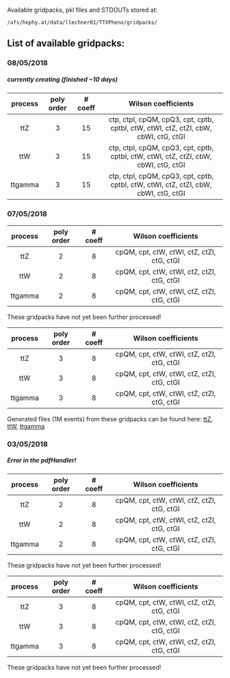 Available gridpacks, pkl files and STDOUTs stored at:  
```  
/afs/hephy.at/data/llechner01/TTXPheno/gridpacks/  
```  
  
## List of available gridpacks:  
  
### 08/05/2018  
##### currently creating (finished ~10 days)  

| process  | poly order | # coeff | Wilson coefficients                                                                 |
|:--------:|:----------:|:-------:|:-----------------------------------------------------------------------------------:|
| ttZ      | 3          | 15      | ctp, ctpI, cpQM, cpQ3, cpt, cptb, cptbI, ctW, ctWI, ctZ, ctZI, cbW, cbWI, ctG, ctGI |
| ttW      | 3          | 15      | ctp, ctpI, cpQM, cpQ3, cpt, cptb, cptbI, ctW, ctWI, ctZ, ctZI, cbW, cbWI, ctG, ctGI |
| ttgamma  | 3          | 15      | ctp, ctpI, cpQM, cpQ3, cpt, cptb, cptbI, ctW, ctWI, ctZ, ctZI, cbW, cbWI, ctG, ctGI |
  
  
### 07/05/2018  
| process  | poly order | # coeff | Wilson coefficients                        |
|:--------:|:----------:|:-------:|:------------------------------------------:|
| ttZ      | 2          | 8       | cpQM, cpt, ctW, ctWI, ctZ, ctZI, ctG, ctGI |
| ttW      | 2          | 8       | cpQM, cpt, ctW, ctWI, ctZ, ctZI, ctG, ctGI |
| ttgamma  | 2          | 8       | cpQM, cpt, ctW, ctWI, ctZ, ctZI, ctG, ctGI |
  
These gridpacks have not yet been further processed!  
  
| process  | poly order | # coeff | Wilson coefficients                        |
|:--------:|:----------:|:-------:|:------------------------------------------:|
| ttZ      | 3          | 8       | cpQM, cpt, ctW, ctWI, ctZ, ctZI, ctG, ctGI |
| ttW      | 3          | 8       | cpQM, cpt, ctW, ctWI, ctZ, ctZI, ctG, ctGI |
| ttgamma  | 3          | 8       | cpQM, cpt, ctW, ctWI, ctZ, ctZI, ctG, ctGI |
  
Generated files (1M events) from these gridpacks can be found here: [ttZ](https://cmsweb.cern.ch/das/request?input=%2FttZ0j_rwgt_slc6_amd64_gcc630_CMSSW_9_3_0_tarball%2Fllechner-ttZ0j_order3_8weights-7a5fde3f5bf89006ee3acec926ca87d8%2FUSER&instance=prod%2Fphys03), [ttW](https://cmsweb.cern.ch/das/request?input=%2FttW0j_rwgt_slc6_amd64_gcc630_CMSSW_9_3_0_tarball%2Fllechner-ttW0j_order3_8weights-593ea75549b4c51667dffc93040bbda1%2FUSER&instance=prod%2Fphys03), [ttgamma](https://cmsweb.cern.ch/das/request?input=%2Fttgamma0j_rwgt_slc6_amd64_gcc630_CMSSW_9_3_0_tarball%2Fllechner-ttgamma0j_order3_8weights-10fcfa1a1c01204983ea66975abf2caf%2FUSER&instance=prod%2Fphys03)
  
  
### 03/05/2018  
##### Error in the pdfHandler!  

| process  | poly order | # coeff | Wilson coefficients                        |
|:--------:|:----------:|:-------:|:------------------------------------------:|
| ttZ      | 2          | 8       | cpQM, cpt, ctW, ctWI, ctZ, ctZI, ctG, ctGI |
| ttW      | 2          | 8       | cpQM, cpt, ctW, ctWI, ctZ, ctZI, ctG, ctGI |
| ttgamma  | 2          | 8       | cpQM, cpt, ctW, ctWI, ctZ, ctZI, ctG, ctGI |
  
These gridpacks have not yet been further processed!  
  
| process  | poly order | # coeff | Wilson coefficients                        |
|:--------:|:----------:|:-------:|:------------------------------------------:|
| ttZ      | 3          | 8       | cpQM, cpt, ctW, ctWI, ctZ, ctZI, ctG, ctGI |
| ttW      | 3          | 8       | cpQM, cpt, ctW, ctWI, ctZ, ctZI, ctG, ctGI |
| ttgamma  | 3          | 8       | cpQM, cpt, ctW, ctWI, ctZ, ctZI, ctG, ctGI |  
  
These gridpacks have not yet been further processed!
  
